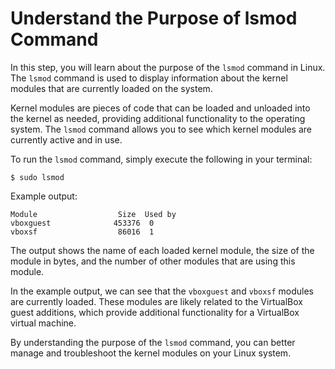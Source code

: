 # Understand the Purpose of lsmod Command

In this step, you will learn about the purpose of the `lsmod` command in Linux. The `lsmod` command is used to display information about the kernel modules that are currently loaded on the system.

Kernel modules are pieces of code that can be loaded and unloaded into the kernel as needed, providing additional functionality to the operating system. The `lsmod` command allows you to see which kernel modules are currently active and in use.

To run the `lsmod` command, simply execute the following in your terminal:

```
$ sudo lsmod
```

Example output:

```
Module                  Size  Used by
vboxguest              453376  0
vboxsf                  86016  1
```

The output shows the name of each loaded kernel module, the size of the module in bytes, and the number of other modules that are using this module.

In the example output, we can see that the `vboxguest` and `vboxsf` modules are currently loaded. These modules are likely related to the VirtualBox guest additions, which provide additional functionality for a VirtualBox virtual machine.

By understanding the purpose of the `lsmod` command, you can better manage and troubleshoot the kernel modules on your Linux system.
